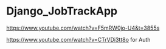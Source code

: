 # Django_JobTrackApp
 
https://www.youtube.com/watch?v=F5mRW0jo-U4&t=3855s

https://www.youtube.com/watch?v=CTrVDi3tt8o for Auth

